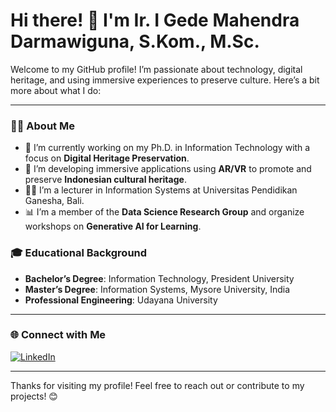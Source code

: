 # Hi there! 👋 I'm Ir. I Gede Mahendra Darmawiguna, S.Kom., M.Sc.

Welcome to my GitHub profile! I’m passionate about technology, digital heritage, and using immersive experiences to preserve culture. Here’s a bit more about what I do:

---

### 👨‍💻 About Me

- 🔭 I’m currently working on my Ph.D. in Information Technology with a focus on **Digital Heritage Preservation**.
- 🌱 I’m developing immersive applications using **AR/VR** to promote and preserve **Indonesian cultural heritage**.
- 👨‍🏫 I’m a lecturer in Information Systems at Universitas Pendidikan Ganesha, Bali.
- 📊 I’m a member of the **Data Science Research Group** and organize workshops on **Generative AI for Learning**.

### 🎓 Educational Background

- **Bachelor’s Degree**: Information Technology, President University
- **Master’s Degree**: Information Systems, Mysore University, India
- **Professional Engineering**: Udayana University

---

### 🌐 Connect with Me

[![LinkedIn](https://img.shields.io/badge/-LinkedIn-blue)](https://www.linkedin.com/in/yourprofile)

---

Thanks for visiting my profile! Feel free to reach out or contribute to my projects! 😊
